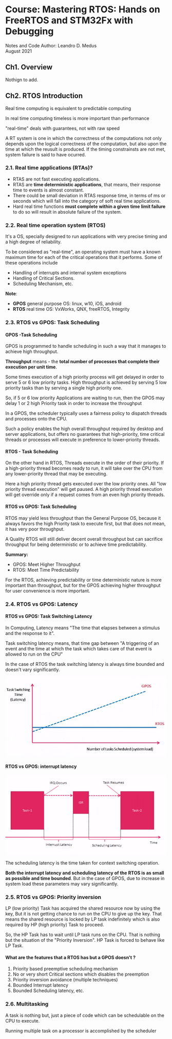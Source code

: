 # Course: Mastering RTOS: Hands on FreeRTOS and STM32Fx with Debugging

Notes and Code Author: Leandro D. Medus  
August 2021


## Ch1. Overview 
Nothign to add.

## Ch2. RTOS Introduction
Real time computing is equivalent to predictable computing

In real time computing timeless is more important than performance

"real-time" deals with guarantees, not with raw speed

A RT system is one in which the correctness of the computations not only depends upon the logical correctness of the computation,  but also upon the time at which the reusult is produced. If the timing constrainsts are not met, system failure is said to have ocurred.

### 2.1. Real time applications (RTAs)?

* RTAS are not fast executing applications.
* RTAS are **time deterministic applications**, that means, their response time to events is almost constant.
* There could be small deviation in RTAS response time, in terms of ms or seconds which will fall into the category of soft real time applications.
* Hard real time functions **must complete within a given time limit failure** to do so will result in absolute failure of the system.

### 2.2. Real time operation system (RTOS)

It's a OS, specially designed to run applications with very precise timing and a high degree of reliability.

To be considered as "real-time", an operating system must have a known maximum time for each of the critical operations that it performs. Some of these operations include
* Handling of interrupts and internal system exceptions
* Handling of Critical Sections.
* Scheduling Mechanism, etc.

**Note**: 
* **GPOS** general purpose OS: linux, w10, iOS, android
* **RTOS** real time OS: VxWorks, QNX, freeRTOS, Integrity

### 2.3. RTOS vs GPOS: Task Scheduling

#### GPOS -Task Scheduling

GPOS is programmed to handle scheduling in such a way that it manages to achieve high throughput.

**Throughput** means - the **total number of processes that complete their execution per unit time**.

Some times execution of a high priority process will get delayed in order to serve 5 or 6 low priority tasks. High throughput is achieved by serving 5 low priority tasks than by serving a single high priority one.

So, if 5 or 6 low priority Applications are waiting to run, then the GPOS may delay 1 or 2 high Priority task in order to increase the throughput

In a GPOS, the scheduler typically uses a fairness policy to dispatch threads and processes onto the CPU.

Such a policy enables the high overall throughput required by desktop and server applications, but offers no guarantees that high-priority, time critical threads or processes will execute in preference to lower-priority threads.

#### RTOS - Task Scheduling

On the other hand in RTOS, Threads execute in the order of their priority. If a high-priority thread becomes ready to run, it will take over the CPU from any lower-priority thread that may be executing. 

Here a high priority thread gets executed over the low priority ones. All "low priority thread execution" will get paused. A high priority thread execution will get override only if a request comes from an even high priority threads.

#### RTOS vs GPOS: Task Scheduling

RTOS may yield less throughput than the General Purpose OS, because it always favors the high Priority task to execute first, but that does not mean, it has very poor throughput.

A Quality RTOS will still deliver decent overall throughput but can sacrifice throughput for being deterministic or to achieve time predictability.


**Summary:**
* GPOS: Meet Higher Throughput
* RTOS: Meet Time Predictability

For the RTOS, achieving predictability or time deterministic nature is more important than throughput, but for the GPOS achieving higher throughput for user convenience is more important.

### 2.4. RTOS vs GPOS: Latency

#### RTOS vs GPOS: Task Switching Latency

In Computing, Latency means "The time that elapses between a stimulus and the response to it".

Task switching latency means, that time gap between "A triggering of an event and the time at which the task which takes care of that event is allowed to run on the CPU"

In the case of RTOS the task switching latency is always time bounded and doesn't vary significantly.

![rtos-gpos-latency](img/rtos-gpos-latency.png)

#### RTOS vs GPOS: interrupt latency

![interrupt_latency](img/interrupt_latency.png)

The scheduling latency is the time taken for context switching operation.

**Both the interrupt latency and scheduling latency of the RTOS is as small as possible and time bounded**. But in the case of GPOS, due to increase in system load these parameters may vary significantly.

### 2.5. RTOS vs GPOS: Priority inversion

LP (low priority) Task has acquired the shared resource now by using the key, But it is not getting chance to run on the CPU to give up the key. That means the shared resource is locked by LP task indefinitely which is also required by HP (high priority) Task to proceed.

So, the HP  Task has to wait until LP task runs on the CPU. That is nothing but the situation of the "Priority Inversion". HP Task is forced to behave like LP Task.

#### What are the features that a RTOS has but a GPOS doesn't ?

1. Priority based preemptive scheduling mechanism
2. No or very short Critical sections which disables the preemption
3. Priority inversion avoidance (multiple techniques)
4. Bounded Interrupt latency
5. Bounded Scheduling latency, etc.


### 2.6. Multitasking

A task is nothing but, just a piece of code which can be schedulable on the CPU to execute.

Running multiple task on a processor is accomplished by the scheduler
